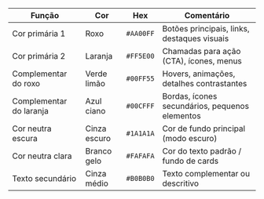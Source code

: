 | Função                  | Cor          | Hex       | Comentário                                     |
| ----------------------- | ------------ | --------- | ---------------------------------------------- |
| Cor primária 1          | Roxo         | `#AA00FF` | Botões principais, links, destaques visuais    |
| Cor primária 2          | Laranja      | `#FF5E00` | Chamadas para ação (CTA), ícones, menus        |
| Complementar do roxo    | Verde limão  | `#00FF55` | Hovers, animações, detalhes contrastantes      |
| Complementar do laranja | Azul ciano   | `#00CFFF` | Bordas, ícones secundários, pequenos elementos |
| Cor neutra escura       | Cinza escuro | `#1A1A1A` | Cor de fundo principal (modo escuro)           |
| Cor neutra clara        | Branco gelo  | `#FAFAFA` | Cor do texto padrão / fundo de cards           |
| Texto secundário        | Cinza médio  | `#B0B0B0` | Texto complementar ou descritivo               |